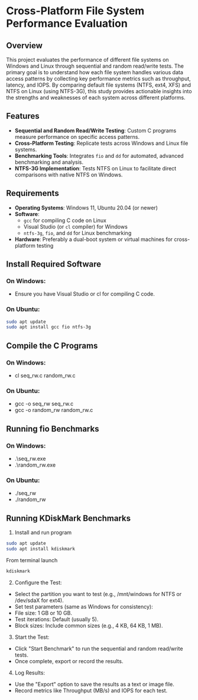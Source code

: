 # Cross-Platform File System Performance Evaluation

## Overview
This project evaluates the performance of different file systems on Windows and Linux through sequential and random read/write tests. The primary goal is to understand how each file system handles various data access patterns by collecting key performance metrics such as throughput, latency, and IOPS. By comparing default file systems (NTFS, ext4, XFS) and NTFS on Linux (using NTFS-3G), this study provides actionable insights into the strengths and weaknesses of each system across different platforms.

## Features
- **Sequential and Random Read/Write Testing**: Custom C programs measure performance on specific access patterns.
- **Cross-Platform Testing**: Replicate tests across Windows and Linux file systems.
- **Benchmarking Tools**: Integrates `fio` and `dd` for automated, advanced benchmarking and analysis.
- **NTFS-3G Implementation**: Tests NTFS on Linux to facilitate direct comparisons with native NTFS on Windows.

## Requirements
- **Operating Systems**: Windows 11, Ubuntu 20.04 (or newer)
- **Software**: 
  - `gcc` for compiling C code on Linux
  - Visual Studio (or `cl` compiler) for Windows
  - `ntfs-3g`, `fio`, and `dd` for Linux benchmarking
- **Hardware**: Preferably a dual-boot system or virtual machines for cross-platform testing

## Install Required Software
### On Windows:
- Ensure you have Visual Studio or cl for compiling C code.
### On Ubuntu:
```bash
sudo apt update
sudo apt install gcc fio ntfs-3g
```
## Compile the C Programs
### On Windows:
- cl seq_rw.c random_rw.c
### On Ubuntu:
- gcc -o seq_rw seq_rw.c
- gcc -o random_rw random_rw.c

## Running fio Benchmarks
### On Windows:
- .\seq_rw.exe
- .\random_rw.exe
### On Ubuntu:
- ./seq_rw
- ./random_rw

## Running KDiskMark Benchmarks
1. Install and run program 
```bash
sudo apt update
sudo apt install kdiskmark
```
From terminal launch 
```bash
kdiskmark
```
2. Configure the Test:
- Select the partition you want to test (e.g., /mnt/windows for NTFS or /dev/sdaX for ext4).
- Set test parameters (same as Windows for consistency):
-   File size: 1 GB or 10 GB.
-   Test iterations: Default (usually 5).
-   Block sizes: Include common sizes (e.g., 4 KB, 64 KB, 1 MB).
3. Start the Test:
- Click "Start Benchmark" to run the sequential and random read/write tests.
- Once complete, export or record the results.
4. Log Results:
- Use the "Export" option to save the results as a text or image file.
- Record metrics like Throughput (MB/s) and IOPS for each test.
